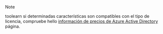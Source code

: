 > [!NOTE]
> toolearn si determinadas características son compatibles con el tipo de licencia, compruebe hello [información de precios de Azure Active Directory](https://azure.microsoft.com/pricing/details/active-directory/) página. 

